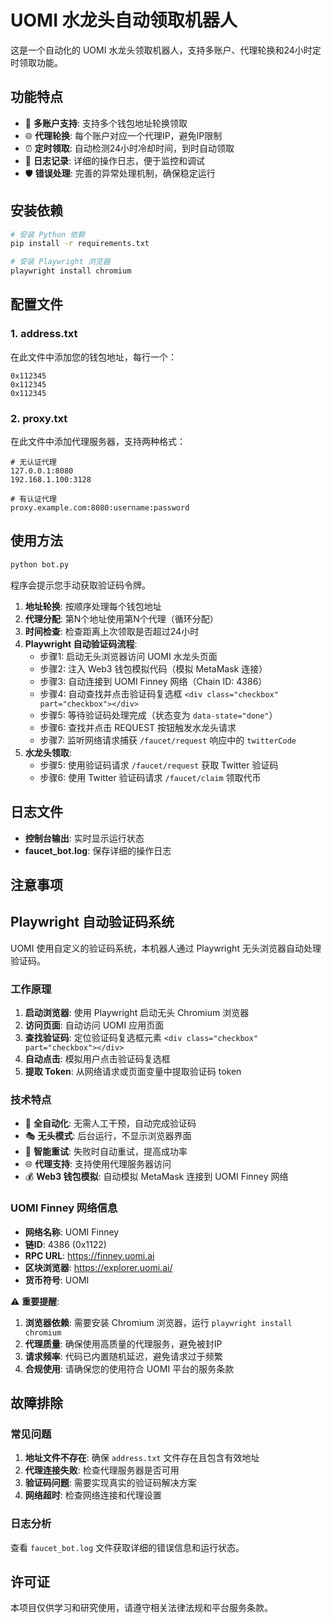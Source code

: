 # UOMI 水龙头自动领取机器人

这是一个自动化的 UOMI 水龙头领取机器人，支持多账户、代理轮换和24小时定时领取功能。

## 功能特点

- 🔄 **多账户支持**: 支持多个钱包地址轮换领取
- 🌐 **代理轮换**: 每个账户对应一个代理IP，避免IP限制
- ⏰ **定时领取**: 自动检测24小时冷却时间，到时自动领取
- 📝 **日志记录**: 详细的操作日志，便于监控和调试
- 🛡️ **错误处理**: 完善的异常处理机制，确保稳定运行

## 安装依赖

```bash
# 安装 Python 依赖
pip install -r requirements.txt

# 安装 Playwright 浏览器
playwright install chromium
```

## 配置文件

### 1. address.txt
在此文件中添加您的钱包地址，每行一个：

```
0x112345
0x112345
0x112345
```

### 2. proxy.txt
在此文件中添加代理服务器，支持两种格式：

```
# 无认证代理
127.0.0.1:8080
192.168.1.100:3128

# 有认证代理
proxy.example.com:8080:username:password
```

## 使用方法

```bash
python bot.py
```
程序会提示您手动获取验证码令牌。


1. **地址轮换**: 按顺序处理每个钱包地址
2. **代理分配**: 第N个地址使用第N个代理（循环分配）
3. **时间检查**: 检查距离上次领取是否超过24小时
4. **Playwright 自动验证码流程**:
   - 步骤1: 启动无头浏览器访问 UOMI 水龙头页面
   - 步骤2: 注入 Web3 钱包模拟代码（模拟 MetaMask 连接）
   - 步骤3: 自动连接到 UOMI Finney 网络（Chain ID: 4386）
   - 步骤4: 自动查找并点击验证码复选框 `<div class="checkbox" part="checkbox"></div>`
   - 步骤5: 等待验证码处理完成（状态变为 `data-state="done"`）
   - 步骤6: 查找并点击 REQUEST 按钮触发水龙头请求
   - 步骤7: 监听网络请求捕获 `/faucet/request` 响应中的 `twitterCode`
5. **水龙头领取**:
   - 步骤5: 使用验证码请求 `/faucet/request` 获取 Twitter 验证码
   - 步骤6: 使用 Twitter 验证码请求 `/faucet/claim` 领取代币

## 日志文件

- **控制台输出**: 实时显示运行状态
- **faucet_bot.log**: 保存详细的操作日志

## 注意事项

## Playwright 自动验证码系统

UOMI 使用自定义的验证码系统，本机器人通过 Playwright 无头浏览器自动处理验证码。

### 工作原理

1. **启动浏览器**: 使用 Playwright 启动无头 Chromium 浏览器
2. **访问页面**: 自动访问 UOMI 应用页面
3. **查找验证码**: 定位验证码复选框元素 `<div class="checkbox" part="checkbox"></div>`
4. **自动点击**: 模拟用户点击验证码复选框
5. **提取 Token**: 从网络请求或页面变量中提取验证码 token

### 技术特点

- 🤖 **全自动化**: 无需人工干预，自动完成验证码
- 🎭 **无头模式**: 后台运行，不显示浏览器界面
- 🔄 **智能重试**: 失败时自动重试，提高成功率
- 🌐 **代理支持**: 支持使用代理服务器访问
- 💰 **Web3 钱包模拟**: 自动模拟 MetaMask 连接到 UOMI Finney 网络

### UOMI Finney 网络信息

- **网络名称**: UOMI Finney
- **链ID**: 4386 (0x1122)
- **RPC URL**: https://finney.uomi.ai
- **区块浏览器**: https://explorer.uomi.ai/
- **货币符号**: UOMI

⚠️ **重要提醒**:

1. **浏览器依赖**: 需要安装 Chromium 浏览器，运行 `playwright install chromium`
2. **代理质量**: 确保使用高质量的代理服务，避免被封IP
3. **请求频率**: 代码已内置随机延迟，避免请求过于频繁
4. **合规使用**: 请确保您的使用符合 UOMI 平台的服务条款

## 故障排除

### 常见问题

1. **地址文件不存在**: 确保 `address.txt` 文件存在且包含有效地址
2. **代理连接失败**: 检查代理服务器是否可用
3. **验证码问题**: 需要实现真实的验证码解决方案
4. **网络超时**: 检查网络连接和代理设置

### 日志分析

查看 `faucet_bot.log` 文件获取详细的错误信息和运行状态。

## 许可证

本项目仅供学习和研究使用，请遵守相关法律法规和平台服务条款。
